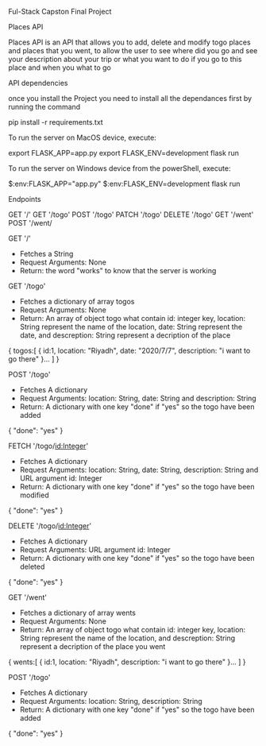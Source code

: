 Ful-Stack Capston Final Project



Places API

Places API is an API that allows you to add, delete and modify togo places and places that you went, to allow the user to see where did you go and see your description about your trip or what you want to do if you go to this place and when you what to go

API dependencies

once you install the Project you need to install all the dependances first by running the command

pip install -r requirements.txt

To run the server on MacOS device, execute:

export FLASK_APP=app.py
export FLASK_ENV=development
flask run

To run the server on Windows device from the powerShell, execute:

$:env:FLASK_APP="app.py"
$:env:FLASK_ENV=development
flask run

Endpoints

GET '/'
GET '/togo'
POST '/togo'
PATCH '/togo'
DELETE '/togo'
GET '/went'
POST '/went/

GET '/'
- Fetches a String
- Request Arguments: None
- Return: the word "works" to know that the server is working

GET '/togo'
- Fetches a dictionary of array togos
- Request Arguments: None
- Return: An array of object togo what contain id: integer key, location: String represent the name of the location, date: String represent the date, and descreption: String represent a decription of the place

{
    togos:[
        {
            id:1,
            location: "Riyadh",
            date: "2020/7/7",
            description: "i want to go there"
        }...
    ]
}

POST '/togo'
- Fetches A dictionary
- Request Arguments: location: String, date: String and description: String
- Return: A dictionary with one key "done" if "yes" so the togo have been added

{
    "done": "yes"
}

FETCH '/togo/<id:Integer>'
- Fetches A dictionary
- Request Arguments: location: String, date: String, description: String and URL 
  argument id: Integer
- Return: A dictionary with one key "done" if "yes" so the togo have been modified

{
    "done": "yes"
}

DELETE '/togo/<id:Integer>'
- Fetches A dictionary
- Request Arguments: URL argument id: Integer
- Return: A dictionary with one key "done" if "yes" so the togo have been deleted

{
    "done": "yes"
}


GET '/went'
- Fetches a dictionary of array wents
- Request Arguments: None
- Return: An array of object togo what contain id: integer key, location: String represent the name of the location, and descreption: String represent a decription of the place you went

{
    wents:[
        {
            id:1,
            location: "Riyadh",
            description: "i want to go there"
        }...
    ]
}

POST '/togo'
- Fetches A dictionary
- Request Arguments: location: String, description: String
- Return: A dictionary with one key "done" if "yes" so the togo have been added

{
    "done": "yes"
}
